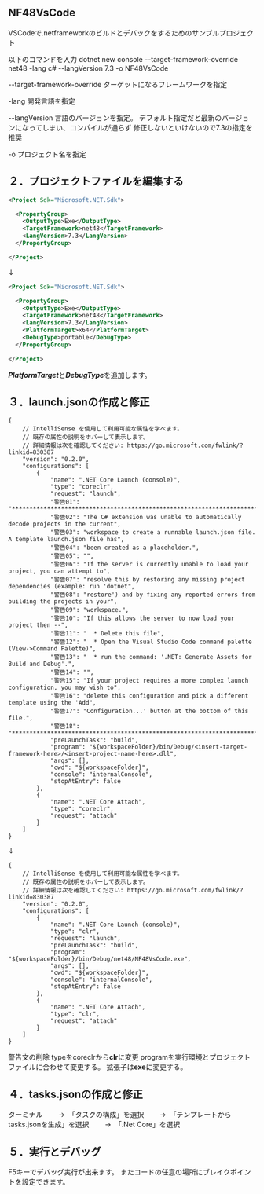 ## NF48VsCode
VSCodeで.netframeworkのビルドとデバックをするためのサンプルプロジェクト

以下のコマンドを入力
dotnet new console  --target-framework-override net48  -lang c# --langVersion 7.3 -o NF48VsCode

--target-framework-override
ターゲットになるフレームワークを指定

 -lang 
 開発言語を指定
 
 --langVersion
 言語のバージョンを指定。
 デフォルト指定だと最新のバージョンになってしまい、コンパイルが通らず
 修正しないといけないので7.3の指定を推奨
 
 -o 
 プロジェクト名を指定

## ２．プロジェクトファイルを編集する

```xml
<Project Sdk="Microsoft.NET.Sdk">

  <PropertyGroup>
    <OutputType>Exe</OutputType>
    <TargetFramework>net48</TargetFramework>
    <LangVersion>7.3</LangVersion>
  </PropertyGroup>

</Project>
```

↓

```xml
<Project Sdk="Microsoft.NET.Sdk">

  <PropertyGroup>
    <OutputType>Exe</OutputType>
    <TargetFramework>net48</TargetFramework>
    <LangVersion>7.3</LangVersion>
    <PlatformTarget>x64</PlatformTarget>
    <DebugType>portable</DebugType>
  </PropertyGroup>

</Project>
```

***PlatformTarget***と***DebugType***を追加します。

## ３．launch.jsonの作成と修正

```
{
    // IntelliSense を使用して利用可能な属性を学べます。
    // 既存の属性の説明をホバーして表示します。
    // 詳細情報は次を確認してください: https://go.microsoft.com/fwlink/?linkid=830387
    "version": "0.2.0",
    "configurations": [
        {
            "name": ".NET Core Launch (console)",
            "type": "coreclr",
            "request": "launch",
            "警告01": "*********************************************************************************",
            "警告02": "The C# extension was unable to automatically decode projects in the current",
            "警告03": "workspace to create a runnable launch.json file. A template launch.json file has",
            "警告04": "been created as a placeholder.",
            "警告05": "",
            "警告06": "If the server is currently unable to load your project, you can attempt to",
            "警告07": "resolve this by restoring any missing project dependencies (example: run 'dotnet",
            "警告08": "restore') and by fixing any reported errors from building the projects in your",
            "警告09": "workspace.",
            "警告10": "If this allows the server to now load your project then --",
            "警告11": "  * Delete this file",
            "警告12": "  * Open the Visual Studio Code command palette (View->Command Palette)",
            "警告13": "  * run the command: '.NET: Generate Assets for Build and Debug'.",
            "警告14": "",
            "警告15": "If your project requires a more complex launch configuration, you may wish to",
            "警告16": "delete this configuration and pick a different template using the 'Add",
            "警告17": "Configuration...' button at the bottom of this file.",
            "警告18": "*********************************************************************************",
            "preLaunchTask": "build",
            "program": "${workspaceFolder}/bin/Debug/<insert-target-framework-here>/<insert-project-name-here>.dll",
            "args": [],
            "cwd": "${workspaceFolder}",
            "console": "internalConsole",
            "stopAtEntry": false
        },
        {
            "name": ".NET Core Attach",
            "type": "coreclr",
            "request": "attach"
        }
    ]
}
```


↓

```
{
    // IntelliSense を使用して利用可能な属性を学べます。
    // 既存の属性の説明をホバーして表示します。
    // 詳細情報は次を確認してください: https://go.microsoft.com/fwlink/?linkid=830387
    "version": "0.2.0",
    "configurations": [
        {
            "name": ".NET Core Launch (console)",
            "type": "clr",
            "request": "launch",
            "preLaunchTask": "build",
            "program": "${workspaceFolder}/bin/Debug/net48/NF48VsCode.exe",
            "args": [],
            "cwd": "${workspaceFolder}",
            "console": "internalConsole",
            "stopAtEntry": false
        },
        {
            "name": ".NET Core Attach",
            "type": "clr",
            "request": "attach"
        }
    ]
}
```

警告文の削除
typeをcoreclrから**clr**に変更
programを実行環境とプロジェクトファイルに合わせて変更する。
拡張子は**exe**に変更する。

## ４．tasks.jsonの作成と修正
ターミナル　
　→　「タスクの構成」を選択　
　→　「テンプレートからtasks.jsonを生成」を選択　
　→　「.Net Core」を選択
　　
## ５．実行とデバッグ
F5キーでデバッグ実行が出来ます。
またコードの任意の場所にブレイクポイントを設定できます。
